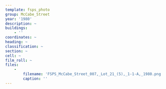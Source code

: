 ```yaml
---
template: fsps_photo
group: McCabe_Street
year: '1980'
description: ~
buildings:
    - ''
coordinates: ~
heading: ~
classification: ~
section: ~
cell: ~
film_roll: ~
files:
    -
        filename: 'FSPS_McCabe_Street_007,_Lot_21_(5),_1-1-A,_1980.png'
        caption: ''
---
```

